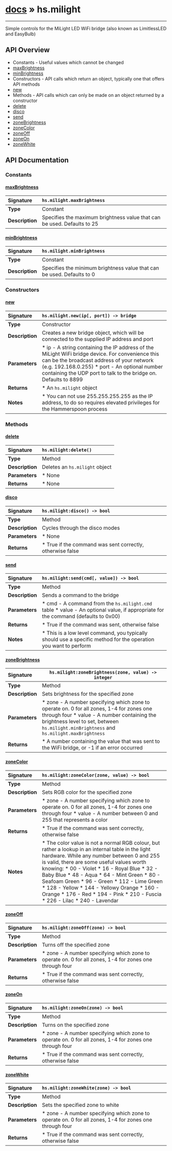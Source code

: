 # [docs](index.md) » hs.milight
---

Simple controls for the MiLight LED WiFi bridge (also known as LimitlessLED and EasyBulb)

## API Overview
* Constants - Useful values which cannot be changed
 * [maxBrightness](#maxbrightness)
 * [minBrightness](#minbrightness)
* Constructors - API calls which return an object, typically one that offers API methods
 * [new](#new)
* Methods - API calls which can only be made on an object returned by a constructor
 * [delete](#delete)
 * [disco](#disco)
 * [send](#send)
 * [zoneBrightness](#zonebrightness)
 * [zoneColor](#zonecolor)
 * [zoneOff](#zoneoff)
 * [zoneOn](#zoneon)
 * [zoneWhite](#zonewhite)

## API Documentation

### Constants

#### [maxBrightness](#maxbrightness)
| <span style="float: left;">**Signature**</span> | <span style="float: left;">`hs.milight.maxBrightness` </span>                                                          |
| -----------------------------------------------------|---------------------------------------------------------------------------------------------------------|
| **Type**                                             | Constant                                                                                         |
| **Description**                                      | Specifies the maximum brightness value that can be used. Defaults to 25                                                                                         |

#### [minBrightness](#minbrightness)
| <span style="float: left;">**Signature**</span> | <span style="float: left;">`hs.milight.minBrightness` </span>                                                          |
| -----------------------------------------------------|---------------------------------------------------------------------------------------------------------|
| **Type**                                             | Constant                                                                                         |
| **Description**                                      | Specifies the minimum brightness value that can be used. Defaults to 0                                                                                         |

### Constructors

#### [new](#new)
| <span style="float: left;">**Signature**</span> | <span style="float: left;">`hs.milight.new(ip[, port]) -> bridge` </span>                                                          |
| -----------------------------------------------------|---------------------------------------------------------------------------------------------------------|
| **Type**                                             | Constructor                                                                                         |
| **Description**                                      | Creates a new bridge object, which will be connected to the supplied IP address and port                                                                                         |
| **Parameters**                                       |  * ip - A string containing the IP address of the MiLight WiFi bridge device. For convenience this can be the broadcast address of your network (e.g. 192.168.0.255) * port - An optional number containing the UDP port to talk to the bridge on. Defaults to 8899                                       |
| **Returns**                                          |  * An `hs.milight` object                                                |
| **Notes**                                            |  * You can not use 255.255.255.255 as the IP address, to do so requires elevated privileges for the Hammerspoon process                                                      |

### Methods

#### [delete](#delete)
| <span style="float: left;">**Signature**</span> | <span style="float: left;">`hs.milight:delete()` </span>                                                          |
| -----------------------------------------------------|---------------------------------------------------------------------------------------------------------|
| **Type**                                             | Method                                                                                         |
| **Description**                                      | Deletes an `hs.milight` object                                                                                         |
| **Parameters**                                       |  * None                                       |
| **Returns**                                          |  * None                                                |

#### [disco](#disco)
| <span style="float: left;">**Signature**</span> | <span style="float: left;">`hs.milight:disco() -> bool` </span>                                                          |
| -----------------------------------------------------|---------------------------------------------------------------------------------------------------------|
| **Type**                                             | Method                                                                                         |
| **Description**                                      | Cycles through the disco modes                                                                                         |
| **Parameters**                                       |  * None                                       |
| **Returns**                                          |  * True if the command was sent correctly, otherwise false                                                |

#### [send](#send)
| <span style="float: left;">**Signature**</span> | <span style="float: left;">`hs.milight:send(cmd[, value]) -> bool` </span>                                                          |
| -----------------------------------------------------|---------------------------------------------------------------------------------------------------------|
| **Type**                                             | Method                                                                                         |
| **Description**                                      | Sends a command to the bridge                                                                                         |
| **Parameters**                                       |  * cmd - A command from the `hs.milight.cmd` table * value - An optional value, if appropriate for the command (defaults to 0x00)                                       |
| **Returns**                                          |  * True if the command was sent, otherwise false                                                |
| **Notes**                                            |  * This is a low level command, you typically should use a specific method for the operation you want to perform                                                      |

#### [zoneBrightness](#zonebrightness)
| <span style="float: left;">**Signature**</span> | <span style="float: left;">`hs.milight:zoneBrightness(zone, value) -> integer` </span>                                                          |
| -----------------------------------------------------|---------------------------------------------------------------------------------------------------------|
| **Type**                                             | Method                                                                                         |
| **Description**                                      | Sets brightness for the specified zone                                                                                         |
| **Parameters**                                       |  * zone - A number specifying which zone to operate on. 0 for all zones, 1-4 for zones one through four * value - A number containing the brightness level to set, between `hs.milight.minBrightness` and `hs.milight.maxBrightness`                                       |
| **Returns**                                          |  * A number containing the value that was sent to the WiFi bridge, or -1 if an error occurred                                                |

#### [zoneColor](#zonecolor)
| <span style="float: left;">**Signature**</span> | <span style="float: left;">`hs.milight:zoneColor(zone, value) -> bool` </span>                                                          |
| -----------------------------------------------------|---------------------------------------------------------------------------------------------------------|
| **Type**                                             | Method                                                                                         |
| **Description**                                      | Sets RGB color for the specified zone                                                                                         |
| **Parameters**                                       |  * zone - A number specifying which zone to operate on. 0 for all zones, 1-4 for zones one through four * value - A number between 0 and 255 that represents a color                                       |
| **Returns**                                          |  * True if the command was sent correctly, otherwise false                                                |
| **Notes**                                            |  * The color value is not a normal RGB colour, but rather a lookup in an internal table in the light hardware. While any number between 0 and 255 is valid, there are some useful values worth knowing:  * 00 - Violet  * 16 - Royal Blue  * 32 - Baby Blue  * 48 - Aqua  * 64 - Mint Green  * 80 - Seafoam Green  * 96 - Green  * 112 - Lime Green  * 128 - Yellow  * 144 - Yellowy Orange  * 160 - Orange  * 176 - Red  * 194 - Pink  * 210 - Fuscia  * 226 - Lilac  * 240 - Lavendar                                                      |

#### [zoneOff](#zoneoff)
| <span style="float: left;">**Signature**</span> | <span style="float: left;">`hs.milight:zoneOff(zone) -> bool` </span>                                                          |
| -----------------------------------------------------|---------------------------------------------------------------------------------------------------------|
| **Type**                                             | Method                                                                                         |
| **Description**                                      | Turns off the specified zone                                                                                         |
| **Parameters**                                       |  * zone - A number specifying which zone to operate on. 0 for all zones, 1-4 for zones one through four                                       |
| **Returns**                                          |  * True if the command was sent correctly, otherwise false                                                |

#### [zoneOn](#zoneon)
| <span style="float: left;">**Signature**</span> | <span style="float: left;">`hs.milight:zoneOn(zone) -> bool` </span>                                                          |
| -----------------------------------------------------|---------------------------------------------------------------------------------------------------------|
| **Type**                                             | Method                                                                                         |
| **Description**                                      | Turns on the specified zone                                                                                         |
| **Parameters**                                       |  * zone - A number specifying which zone to operate on. 0 for all zones, 1-4 for zones one through four                                       |
| **Returns**                                          |  * True if the command was sent correctly, otherwise false                                                |

#### [zoneWhite](#zonewhite)
| <span style="float: left;">**Signature**</span> | <span style="float: left;">`hs.milight:zoneWhite(zone) -> bool` </span>                                                          |
| -----------------------------------------------------|---------------------------------------------------------------------------------------------------------|
| **Type**                                             | Method                                                                                         |
| **Description**                                      | Sets the specified zone to white                                                                                         |
| **Parameters**                                       |  * zone - A number specifying which zone to operate on. 0 for all zones, 1-4 for zones one through four                                       |
| **Returns**                                          |  * True if the command was sent correctly, otherwise false                                                |

